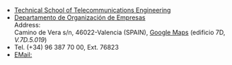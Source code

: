 * [Technical School of Telecommunications Engineering](https://www.etsit.upv.es)
* [Departamento de Organización de Empresas](https://www.doe.upv.es)    
Address:    
Camino de Vera s/n, 46022-Valencia (SPAIN), [Google Maps](https://www.google.es/maps/place/Departamento+de+Organización+de+Empresas/@39.4810472,-0.3396806,18z/data=!3m1!4b1!4m5!3m4!1s0xd604880cbfc3375:0x2dce851824b9109b!8m2!3d39.4810876!4d-0.3386372) (edificio 7D, *V.7D.5.019*)    
* Tel. (+34) 96 387 70 00, Ext. 76823
* [EMail:](fgonzal@omp.upv.es)    
